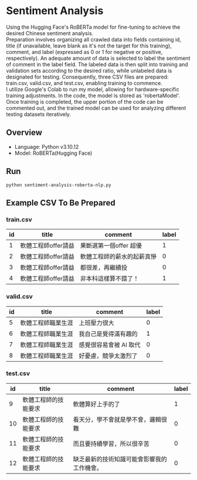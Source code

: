 # Sentiment Analysis

Using the Hugging Face's RoBERTa model for fine-tuning to achieve the desired Chinese sentiment analysis.  
Preparation involves organizing all crawled data into fields containing id, title (if unavailable, leave blank as it's not the target for this training), comment, and label (expressed as 0 or 1 for negative or positive, respectively). An adequate amount of data is selected to label the sentiment of comment in the label field. The labeled data is then split into training and validation sets according to the desired ratio, while unlabeled data is designated for testing. Consequently, three CSV files are prepared: train.csv, valid.csv, and test.csv, enabling training to commence.  
I utilize Google's Colab to run my model, allowing for hardware-specific training adjustments. In the code, the model is stored as 'robertaModel'. Once training is completed, the upper portion of the code can be commented out, and the trained model can be used for analyzing different testing datasets iteratively.  

## Overview

- Language: Python v3.10.12
- Model: RoBERTa(Hugging Face)

## Run

```
python sentiment-analysis-roberta-nlp.py
```


## Example CSV To Be Prepared

### train.csv

| id | title                | comment                                      | label |
|----|----------------------|----------------------------------------------|-------|
| 1  | 軟體工程師offer請益   | 果斷選第一個offer 超優                        | 1     |
| 2  | 軟體工程師offer請益   | 軟體工程師的薪水的起薪真慘                     | 0     |
| 3  | 軟體工程師offer請益   | 都很差，再繼續投                              | 0     |
| 4  | 軟體工程師offer請益   | 非本科這樣算不錯了！                          | 1     |

### valid.csv

| id | title                | comment                                      | label |
|----|----------------------|----------------------------------------------|-------|
| 5  | 軟體工程師職業生涯     | 上班壓力很大                                  | 0     |
| 6  | 軟體工程師職業生涯     | 我自己是覺得滿有趣的                           | 1     |
| 7  | 軟體工程師職業生涯     | 感覺很容易會被 AI 取代                        | 0     |
| 8  | 軟體工程師職業生涯     | 好憂慮，競爭太激烈了                          | 0     |

### test.csv

| id | title                | comment                                      | label |
|----|----------------------|----------------------------------------------|-------|
| 9  | 軟體工程師的技能要求   | 軟體算好上手的了                              | 1     |
| 10 | 軟體工程師的技能要求   | 看天分，學不會就是學不會，邏輯很難              | 0     |
| 11 | 軟體工程師的技能要求   | 而且要持續學習，所以很辛苦                     | 0     |
| 12 | 軟體工程師的技能要求   | 缺乏最新的技術知識可能會影響我的工作機會。       | 0     |
